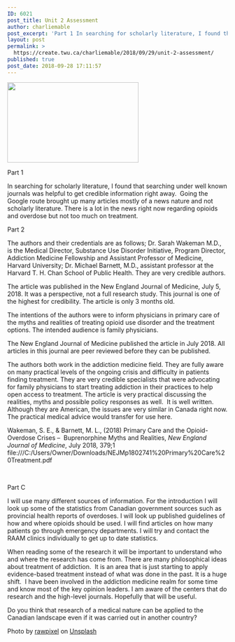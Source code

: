 ```yaml
---
ID: 6021
post_title: Unit 2 Assessment
author: charliemable
post_excerpt: 'Part 1 In searching for scholarly literature, I found that searching under well known journals was helpful to get credible information right away.&nbsp; Going the Google route brought up many articles mostly of a news nature and not scholarly literature. There is a lot in the news right now regarding opioids and overdose but not [&hellip;]'
layout: post
permalink: >
  https://create.twu.ca/charliemable/2018/09/29/unit-2-assessment/
published: true
post_date: 2018-09-28 17:11:57
---
```

<p><img class="alignnone size-medium wp-image-330 alignright" src="http://create.twu.ca/charliemable/files/2018/09/rawpixel-722814-unsplash-300x183.jpg" alt="" width="300" height="183" srcset="https://create.twu.ca/charliemable/files/2018/09/rawpixel-722814-unsplash-300x183.jpg 300w, https://create.twu.ca/charliemable/files/2018/09/rawpixel-722814-unsplash-768x468.jpg 768w, https://create.twu.ca/charliemable/files/2018/09/rawpixel-722814-unsplash-1024x624.jpg 1024w, https://create.twu.ca/charliemable/files/2018/09/rawpixel-722814-unsplash-676x412.jpg 676w" sizes="(max-width: 300px) 100vw, 300px" /></p>
<p>Part 1</p>
<p>In searching for scholarly literature, I found that searching under well known journals was helpful to get credible information right away.&nbsp; Going the Google route brought up many articles mostly of a news nature and not scholarly literature. There is a lot in the news right now regarding opioids and overdose but not too much on treatment.</p>
<p>Part 2</p>
<p>The authors and their credentials are as follows; Dr. Sarah Wakeman M.D., is the Medical Director, Substance Use Disorder Initiative, Program Director, Addiction Medicine Fellowship and Assistant Professor of Medicine, Harvard University; Dr. Michael Barnett, M.D., assistant professor at the Harvard T. H. Chan School of Public Health. They are very credible authors.</p>
<p>The article was published in the New England Journal of Medicine, July 5, 2018. It was a perspective, not a full research study. This journal is one of the highest for credibility. The article is only 3 months old.</p>
<p>The intentions of the authors were to inform physicians in primary care of the myths and realities of treating opioid use disorder and the treatment options. The intended audience is family physicians.</p>
<p>The New England Journal of Medicine published the article in July 2018. All articles in this journal are peer reviewed before they can be published.</p>
<p>The authors both work in the addiction medicine field. They are fully aware on many practical levels of the ongoing crisis and difficulty in patients finding treatment. They are very credible specialists that were advocating for family physicians to start treating addiction in their practices to help open access to treatment. The article is very practical discussing the realities, myths and possible policy responses as well.&nbsp; It is well written.&nbsp; Although they are American, the issues are very similar in Canada right now. The practical medical advice would transfer for use here.</p>
<p>Wakeman, S. E., &amp; Barnett, M. L., (2018) Primary Care and the Opioid-Overdose Crises – &nbsp;Buprenorphine Myths and Realities, <em>New England Journal of Medicine</em>, July 2018, 379;1 file:///C:/Users/Owner/Downloads/NEJMp1802741%20Primary%20Care%20Treatment.pdf</p>
<p>&nbsp;</p>
<p>Part C</p>
<p>I will use many different sources of information. For the introduction I will look up some of the statistics from Canadian government sources such as provincial health reports of overdoses. I will look up published guidelines of how and where opioids should be used. I will find articles on how many patients go through emergency departments. I will try and contact the RAAM clinics individually to get up to date statistics.</p>
<p>When reading some of the research it will be important to understand who and where the research has come from. There are many philosophical ideas about treatment of addiction.&nbsp; It is an area that is just starting to apply evidence-based treatment instead of what was done in the past. It is a huge shift.&nbsp; I have been involved in the addiction medicine realm for some time and know most of the key opinion leaders. I am aware of the centers that do research and the high-level journals. Hopefully that will be useful.&nbsp;</p>
<p>Do you think that research of a medical nature can be applied to the Canadian landscape even if it was carried out in another country?</p>
<p>Photo by&nbsp;<a href="https://unsplash.com/photos/rEytNWemmJE?utm_source=unsplash&amp;utm_medium=referral&amp;utm_content=creditCopyText">rawpixel</a>&nbsp;on&nbsp;<a href="https://unsplash.com/search/photos/research?utm_source=unsplash&amp;utm_medium=referral&amp;utm_content=creditCopyText">Unsplash</a></p>